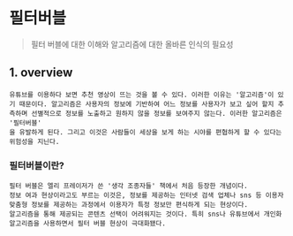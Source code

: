 # 필터버블
> 필터 버블에 대한 이해와 알고리즘에 대한 올바른 인식의 필요성

## 1. overview

    유튜브를 이용하다 보면 추천 영상이 뜨는 것을 볼 수 있다. 이러한 이유는 '알고리즘'이 있기 때문이다. 알고리즘은 사용자의 정보에 기반하여 어느 정보를 사용자가 보고 싶어 할지 추측하며 선별적으로 정보를 노출하고 원하지 않을 정보를 보여주지 않는다. 이러한 알고리즘은 '필터버블'
    을 유발하게 된다. 그리고 이것은 사람들이 세상을 보게 하는 시야를 편협하게 할 수 있다는 위험성을 지닌다.

### 필터버블이란?

    필터 버블은 엘리 프레이저가 쓴 '생각 조종자들' 책에서 처음 등장한 개념이다.
    정보 여과 현상이라고도 부르는 이것은, 정보를 제공하는 인터넷 검색 업체나 sns 등 이용자 맞춤형 정보를 제공하는 과정에서 이용자가 특정 정보만 편식하게 되는 현상이다.
    알고리즘을 통해 제공되는 콘텐츠 선택이 어려워지는 것이다. 특히 sns나 유튜브에서 개인화 알고리즘을 사용하면서 필터 버블 현상이 극대화됐다.

